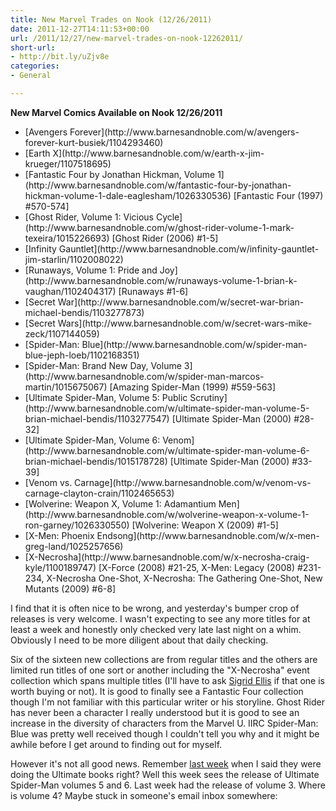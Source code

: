 ```yaml
---
title: New Marvel Trades on Nook (12/26/2011)
date: 2011-12-27T14:11:53+00:00
url: /2011/12/27/new-marvel-trades-on-nook-12262011/
short-url:
- http://bit.ly/uZjv8e
categories:
- General

---
```

<strong>New Marvel Comics Available on Nook 12/26/2011</strong>
<ul>
<li>
[Avengers Forever](http://www.barnesandnoble.com/w/avengers-forever-kurt-busiek/1104293460)
</li>
<li>
[Earth X](http://www.barnesandnoble.com/w/earth-x-jim-krueger/1107518695)
</li>
<li>
[Fantastic Four by Jonathan Hickman, Volume 1](http://www.barnesandnoble.com/w/fantastic-four-by-jonathan-hickman-volume-1-dale-eaglesham/1026330536) [Fantastic Four (1997) #570-574]
</li>
<li>
[Ghost Rider, Volume 1: Vicious Cycle](http://www.barnesandnoble.com/w/ghost-rider-volume-1-mark-texeira/1015226693) [Ghost Rider (2006) #1-5]
</li>
<li>
[Infinity Gauntlet](http://www.barnesandnoble.com/w/infinity-gauntlet-jim-starlin/1102008022)
</li>
<li>
[Runaways, Volume 1: Pride and Joy](http://www.barnesandnoble.com/w/runaways-volume-1-brian-k-vaughan/1102404317) [Runaways #1-6]
</li>
<li>
[Secret War](http://www.barnesandnoble.com/w/secret-war-brian-michael-bendis/1103277873)
</li>
<li>
[Secret Wars](http://www.barnesandnoble.com/w/secret-wars-mike-zeck/1107144059)
</li>
<li>
[Spider-Man: Blue](http://www.barnesandnoble.com/w/spider-man-blue-jeph-loeb/1102168351)
</li>
<li>
[Spider-Man: Brand New Day, Volume 3](http://www.barnesandnoble.com/w/spider-man-marcos-martin/1015675067) [Amazing Spider-Man (1999) #559-563]
</li>
<li>
[Ultimate Spider-Man, Volume 5: Public Scrutiny](http://www.barnesandnoble.com/w/ultimate-spider-man-volume-5-brian-michael-bendis/1103277547) [Ultimate Spider-Man (2000) #28-32]
</li>
<li>
[Ultimate Spider-Man, Volume 6: Venom](http://www.barnesandnoble.com/w/ultimate-spider-man-volume-6-brian-michael-bendis/1015178728) [Ultimate Spider-Man (2000) #33-39]
</li>
<li>
[Venom vs. Carnage](http://www.barnesandnoble.com/w/venom-vs-carnage-clayton-crain/1102465653)
</li>
<li>
[Wolverine: Weapon X, Volume 1: Adamantium Men](http://www.barnesandnoble.com/w/wolverine-weapon-x-volume-1-ron-garney/1026330550) [Wolverine: Weapon X (2009) #1-5]
</li>
<li>
[X-Men: Phoenix Endsong](http://www.barnesandnoble.com/w/x-men-greg-land/1025257656)
</li>
<li>
[X-Necrosha](http://www.barnesandnoble.com/w/x-necrosha-craig-kyle/1100189747) [X-Force (2008) #21-25, X-Men: Legacy (2008) #231-234, X-Necrosha One-Shot, X-Necrosha: The Gathering One-Shot, New Mutants (2009) #6-8]
</li>
</ul>
I find that it is often nice to be wrong, and yesterday's bumper crop of releases is very welcome. I wasn't expecting to see any more titles for at least a week and honestly only checked very late last night on a whim. Obviously I need to be more diligent about that daily checking.

Six of the sixteen new collections are from regular titles and the others are limited run titles of one sort or another including the "X-Necrosha" event collection which spans multiple titles (I'll have to ask [Sigrid Ellis](http://sigridellis.wordpress.com/) if that one is worth buying or not). It is good to finally see a Fantastic Four collection though I'm not familiar with this particular writer or his storyline. Ghost Rider has never been a character I really understood but it is good to see an increase in the diversity of characters from the Marvel U. IIRC Spider-Man: Blue was pretty well received though I couldn't tell you why and it might be awhile before I get around to finding out for myself.

However it's not all good news. Remember [last week](http://www.cavort.org/2011/12/23/new-marvel-trades-on-nook-12232011/) when I said they were doing the Ultimate books right? Well this week sees the release of Ultimate Spider-Man volumes 5 and 6. Last week had the release of volume 3. Where is volume 4? Maybe stuck in someone's email inbox somewhere:

